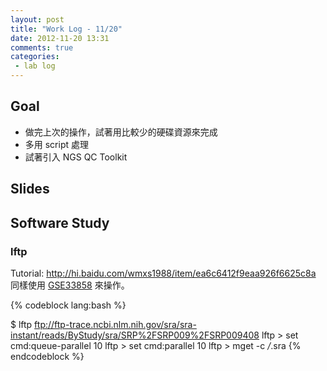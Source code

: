 ```yaml
---
layout: post
title: "Work Log - 11/20"
date: 2012-11-20 13:31
comments: true
categories: 
 - lab log
---
```


## Goal
* 做完上次的操作，試著用比較少的硬碟資源來完成
* 多用 script 處理
* 試著引入 NGS QC Toolkit

## Slides
<script async class="speakerdeck-embed" data-id="dfa4d52017390130c10622000a9d06d3" data-ratio="1.33333333333333" src="//speakerdeck.com/assets/embed.js"></script>
<!-- more -->

[GSE33858]: http://www.ncbi.nlm.nih.gov/geo/query/acc.cgi?acc=GSE33858

## Software Study

### lftp
Tutorial: <http://hi.baidu.com/wmxs1988/item/ea6c6412f9eaa926f6625c8a>  
同樣使用 [GSE33858] 來操作。

{% codeblock lang:bash %}

$ lftp ftp://ftp-trace.ncbi.nlm.nih.gov/sra/sra-instant/reads/ByStudy/sra/SRP%2FSRP009%2FSRP009408
lftp > set cmd:queue-parallel 10
lftp > set cmd:parallel 10
lftp > mget -c */*.sra
{% endcodeblock %}
